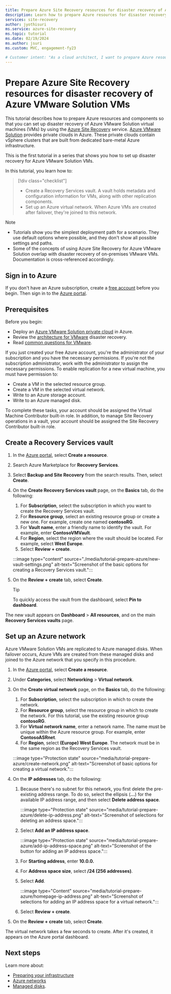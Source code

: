 ```yaml
---
title: Prepare Azure Site Recovery resources for disaster recovery of Azure VMware Solution VMs
description: Learn how to prepare Azure resources for disaster recovery of Azure VMware Solution machines by using Azure Site Recovery.
services: site-recovery
author: jyothisuri
ms.service: azure-site-recovery
ms.topic: tutorial
ms.date: 02/19/2024
ms.author: jsuri
ms.custom: MVC, engagement-fy23

# Customer intent: "As a cloud architect, I want to prepare Azure resources for disaster recovery of Azure VMware Solution VMs, so that I can ensure business continuity and minimize downtime in case of a disaster."
---
```

# Prepare Azure Site Recovery resources for disaster recovery of Azure VMware Solution VMs

This tutorial describes how to prepare Azure resources and components so that you can set up disaster recovery of Azure VMware Solution virtual machines (VMs) by using the [Azure Site Recovery](site-recovery-overview.md) service. [Azure VMware Solution](../azure-vmware/introduction.md) provides private clouds in Azure. These private clouds contain vSphere clusters that are built from dedicated bare-metal Azure infrastructure.

This is the first tutorial in a series that shows you how to set up disaster recovery for Azure VMware Solution VMs.

In this tutorial, you learn how to:

> [!div class="checklist"]
>
> * Create a Recovery Services vault. A vault holds metadata and configuration information for VMs, along with other replication components.
> * Set up an Azure virtual network. When Azure VMs are created after failover, they're joined to this network.

> [!NOTE]
> * Tutorials show you the simplest deployment path for a scenario. They use default options where possible, and they don't show all possible settings and paths.
> * Some of the concepts of using Azure Site Recovery for Azure VMware Solution overlap with disaster recovery of on-premises VMware VMs. Documentation is cross-referenced accordingly.

## Sign in to Azure

If you don't have an Azure subscription, create a [free account](https://azure.microsoft.com/pricing/free-trial/) before you begin. Then sign in to the [Azure portal](https://portal.azure.com).

## Prerequisites

Before you begin:

* Deploy an [Azure VMware Solution private cloud](../azure-vmware/tutorial-create-private-cloud.md) in Azure.
* Review the [architecture for VMware](vmware-azure-architecture.md) disaster recovery.
* Read [common questions for VMware](vmware-azure-common-questions.md).

If you just created your free Azure account, you're the administrator of your subscription and you have the necessary permissions. If you're not the subscription administrator, work with the administrator to assign the necessary permissions. To enable replication for a new virtual machine, you must have permission to:

* Create a VM in the selected resource group.
* Create a VM in the selected virtual network.
* Write to an Azure storage account.
* Write to an Azure managed disk.

To complete these tasks, your account should be assigned the Virtual Machine Contributor built-in role. In addition, to manage Site Recovery operations in a vault, your account should be assigned the Site Recovery Contributor built-in role.

## Create a Recovery Services vault

1. In the [Azure portal](https://portal.azure.com), select **Create a resource**.
1. Search Azure Marketplace for **Recovery Services**.
1. Select **Backup and Site Recovery** from the search results. Then, select **Create**.
1. On the **Create Recovery Services vault** page, on the **Basics** tab, do the following:

    1. For **Subscription**, select the subscription in which you want to create the Recovery Services vault.
    1. For **Resource group**, select an existing resource group or create a new one. For example, create one named **contosoRG**.
    1. For **Vault name**, enter a friendly name to identify the vault. For example, enter **ContosoVMVault**.
    1. For **Region**, select the region where the vault should be located. For example, select **West Europe**.
    1. Select **Review + create**.

    :::image type="content" source="./media/tutorial-prepare-azure/new-vault-settings.png" alt-text="Screenshot of the basic options for creating a Recovery Services vault.":::

1. On the **Review + create** tab, select **Create**.

   > [!TIP]
   > To quickly access the vault from the dashboard, select **Pin to dashboard**.

The new vault appears on **Dashboard** > **All resources**, and on the main **Recovery Services vaults** page.

## Set up an Azure network

Azure VMware Solution VMs are replicated to Azure managed disks. When failover occurs, Azure VMs are created from these managed disks and joined to the Azure network that you specify in this procedure.

1. In the [Azure portal](https://portal.azure.com), select **Create a resource**.
1. Under **Categories**, select **Networking** > **Virtual network**.
1. On the **Create virtual network** page, on the **Basics** tab, do the following:
    1. For **Subscription**, select the subscription in which to create the network.
    1. For **Resource group**, select the resource group in which to create the network. For this tutorial, use the existing resource group **contosoRG**.
    1. For **Virtual network name**, enter a network name. The name must be unique within the Azure resource group. For example, enter **ContosoASRnet**.
    1. For **Region**, select **(Europe) West Europe**. The network must be in the same region as the Recovery Services vault.

    :::image type="Protection state" source="media/tutorial-prepare-azure/create-network.png" alt-text="Screenshot of basic options for creating a virtual network.":::

1. On the **IP addresses** tab, do the following:
    1. Because there's no subnet for this network, you first delete the pre-existing address range. To do so, select the ellipsis (**...**) for the available IP address range, and then select **Delete address space**.

       :::image type="Protection state" source="media/tutorial-prepare-azure/delete-ip-address.png" alt-text="Screenshot of selections for deleting an address space.":::
    1. Select **Add an IP address space**.

       :::image type="Protection state" source="media/tutorial-prepare-azure/add-ip-address-space.png" alt-text="Screenshot of the button for adding an IP address space.":::

    1. For **Starting address**, enter **10.0.0.**
    1. For **Address space size**, select **/24 (256 addresses)**.
    1. Select **Add**.

       :::image type="Content" source="media/tutorial-prepare-azure/homepage-ip-address.png" alt-text="Screenshot of selections for adding an IP address space for a virtual network.":::
    1. Select **Review + create**.

1. On the **Review + create** tab, select **Create**.

The virtual network takes a few seconds to create. After it's created, it appears on the Azure portal dashboard.

## Next steps

Learn more about:

- [Preparing your infrastructure](avs-tutorial-prepare-avs.md)
- [Azure networks](../virtual-network/virtual-networks-overview.md)
- [Managed disks](/azure/virtual-machines/managed-disks-overview).
